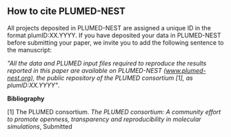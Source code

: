 How to cite PLUMED-NEST
-----------------------------
All projects deposited in PLUMED-NEST are assigned a unique ID in the format plumID:XX.YYYY.
If you have deposited your data in PLUMED-NEST before submitting your paper, we invite you to add the following sentence to the manuscript:

*"All the data and PLUMED input files required to reproduce the results reported in this paper are available on PLUMED-NEST (www.plumed-nest.org), 
the public repository of the PLUMED consortium [1], as plumID:XX.YYYY"*.

**Bibliography**

[1] The PLUMED consortium.
_The PLUMED consortium: A community effort to promote openness, transparency and reproducibility in molecular simulations_,
Submitted
